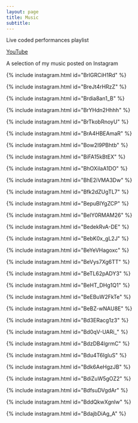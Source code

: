```yaml
---
layout: page
title: Music
subtitle:
---
```


Live coded performances playlist

[YouTube](https://www.youtube.com/playlist?list=PLM5Fk0Nc7zS4D2z981zXaquy03ew1e0_R)

A selection of my music posted on Instagram

{% include instagram.html id="BrlGRCiH1Rd" %}

{% include instagram.html id="BreJt4rHRzZ" %}

{% include instagram.html id="Brdia8an1_B" %}

{% include instagram.html id="BrYHdn2Hhhh" %}

{% include instagram.html id="BrTkobRnoyU" %}

{% include instagram.html id="BrA4HBEAmaR" %}

{% include instagram.html id="Bow2I9PBhtb" %}

{% include instagram.html id="BiFA15kBtEX" %}

{% include instagram.html id="BhOXiIaA1DO" %}

{% include instagram.html id="BhE2iVMA3Dw" %}

{% include instagram.html id="Bfk2dZUgTL7" %}

{% include instagram.html id="BepuBlYgZCP" %}

{% include instagram.html id="BelY0RMAM26" %}

{% include instagram.html id="BedekRvA-DE" %}

{% include instagram.html id="BebK0x_gL2J" %}

{% include instagram.html id="BeYeVHagoxc" %}

{% include instagram.html id="BeVys7Xg6TT" %}

{% include instagram.html id="BeTL62pADY3" %}

{% include instagram.html id="BeHT_DHg1Q1" %}

{% include instagram.html id="BeEBuW2FkTe" %}

{% include instagram.html id="BeBZ-wNAU8E" %}

{% include instagram.html id="Bd3ERacg1z3" %}

{% include instagram.html id="Bd0qV-UARi_" %}

{% include instagram.html id="BdzDB4lgrmC" %}

{% include instagram.html id="Bdu4T6IgluS" %}

{% include instagram.html id="Bdk6AeHgzJB" %}

{% include instagram.html id="BdiZuW5gOZ2" %}

{% include instagram.html id="BdfsuDVgdAr" %}

{% include instagram.html id="BddQkwXgnIw" %}

{% include instagram.html id="BdajbDiAg_A" %}

<script async src="//www.instagram.com/embed.js"></script>
